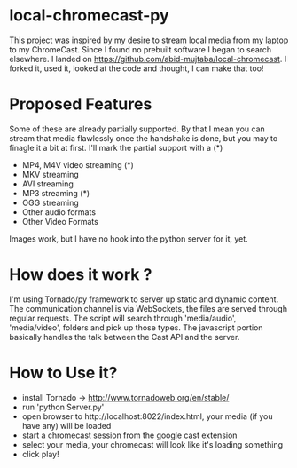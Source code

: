 local-chromecast-py
==================================
This project was inspired by my desire to stream local media from my laptop to my ChromeCast. Since I found no prebuilt software I began to search elsewhere.
I landed on https://github.com/abid-mujtaba/local-chromecast. I forked it, used it, looked at the code and thought, I can make that too!

Proposed Features
==================================

Some of these are already partially supported. By that I mean you can stream that media flawlessly once the handshake is done, but you may to
finagle it a bit at first. I'll mark the partial support with a (*)

* MP4, M4V video streaming (*)
* MKV streaming
* AVI streaming
* MP3 streaming (*)
* OGG streaming
* Other audio formats
* Other Video Formats


Images work, but I have no hook into the python server for it, yet.


How does it work ?
===================================

I'm using Tornado/py framework to server up static and dynamic content. The communication channel is via WebSockets, the
files are served through regular requests. The script will search through 'media/audio', 'media/video', folders and pick up those types.
The javascript portion basically handles the talk between the Cast API and the server.


How to Use it?
====================================

* install Tornado -> http://www.tornadoweb.org/en/stable/
* run 'python Server.py'
* open browser to http://localhost:8022/index.html, your media (if you have any) will be loaded
* start a chromecast session from the google cast extension
* select your media, your chromecast will look like it's loading something
* click play!